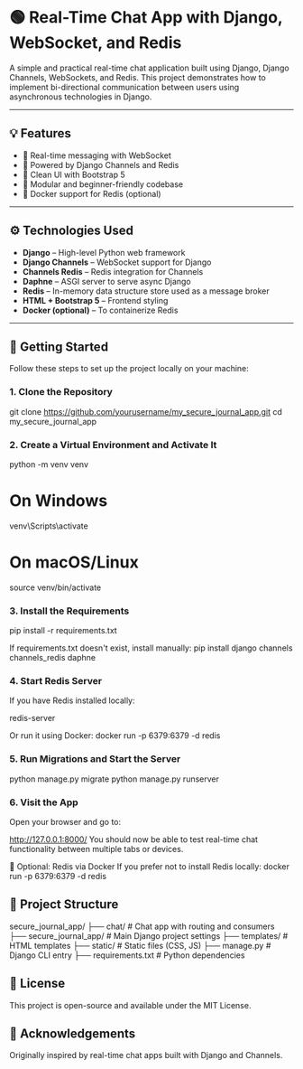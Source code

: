 # 🟢 Real-Time Chat App with Django, WebSocket, and Redis

A simple and practical real-time chat application built using Django, Django Channels, WebSockets, and Redis. This project demonstrates how to implement bi-directional communication between users using asynchronous technologies in Django.

---

## 💡 Features

- 🔄 Real-time messaging with WebSocket
- 🔧 Powered by Django Channels and Redis
- 🎨 Clean UI with Bootstrap 5
- 🧩 Modular and beginner-friendly codebase
- 🐳 Docker support for Redis (optional)

---

## ⚙️ Technologies Used

- **Django** – High-level Python web framework
- **Django Channels** – WebSocket support for Django
- **Channels Redis** – Redis integration for Channels
- **Daphne** – ASGI server to serve async Django
- **Redis** – In-memory data structure store used as a message broker
- **HTML + Bootstrap 5** – Frontend styling
- **Docker (optional)** – To containerize Redis

---

## 🚀 Getting Started

Follow these steps to set up the project locally on your machine:

### 1. Clone the Repository

git clone https://github.com/yourusername/my_secure_journal_app.git
cd my_secure_journal_app

### 2. Create a Virtual Environment and Activate It

python -m venv venv

# On Windows
venv\Scripts\activate

# On macOS/Linux
source venv/bin/activate

### 3. Install the Requirements

pip install -r requirements.txt

If requirements.txt doesn't exist, install manually:
pip install django channels channels_redis daphne

### 4. Start Redis Server
If you have Redis installed locally:

redis-server

Or run it using Docker:
docker run -p 6379:6379 -d redis

### 5. Run Migrations and Start the Server

python manage.py migrate
python manage.py runserver

### 6. Visit the App
Open your browser and go to:

http://127.0.0.1:8000/
You should now be able to test real-time chat functionality between multiple tabs or devices.

🐳 Optional: Redis via Docker
If you prefer not to install Redis locally:
docker run -p 6379:6379 -d redis

## 📁 Project Structure

secure_journal_app/
├── chat/                   # Chat app with routing and consumers
├── secure_journal_app/     # Main Django project settings
├── templates/              # HTML templates
├── static/                 # Static files (CSS, JS)
├── manage.py               # Django CLI entry
├── requirements.txt        # Python dependencies

## 📜 License
This project is open-source and available under the MIT License.

## 🙌 Acknowledgements
Originally inspired by real-time chat apps built with Django and Channels.
